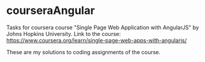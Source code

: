 # courseraAngular
Tasks for coursera course "Single Page Web Application with AngularJS" by Johns Hopkins University. Link to the course: https://www.coursera.org/learn/single-page-web-apps-with-angularjs/

These are my solutions to coding assignments of the course.
